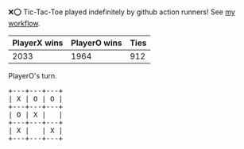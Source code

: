 :x::o: Tic-Tac-Toe played indefinitely by github action runners! See [my workflow](.github/workflows/play.yaml).

|PlayerX wins|PlayerO wins|Ties|
|-|-|-|
|2033|1964|912|

PlayerO's turn.

<pre>
+---+---+---+
| X | O | O |
+---+---+---+
| O | X |   |
+---+---+---+
| X |   | X |
+---+---+---+
</pre>